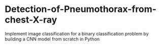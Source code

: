 # Detection-of-Pneumothorax-from-chest-X-ray
Implement image classification for a binary classification problem by building a CNN model from scratch in Python

